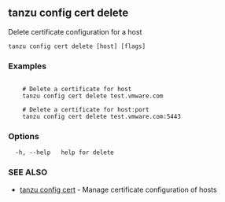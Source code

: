 ## tanzu config cert delete

Delete certificate configuration for a host

```
tanzu config cert delete [host] [flags]
```

### Examples

```

    # Delete a certificate for host
    tanzu config cert delete test.vmware.com

    # Delete a certificate for host:port
    tanzu config cert delete test.vmware.com:5443
```

### Options

```
  -h, --help   help for delete
```

### SEE ALSO

* [tanzu config cert](tanzu_config_cert.md)	 - Manage certificate configuration of hosts

